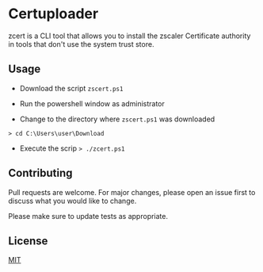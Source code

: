 # Certuploader

zcert is a CLI tool that allows you to install the zscaler Certificate authority in tools that don't use the system trust store. 



## Usage

- Download the script `zscert.ps1`

- Run the powershell window as administrator

- Change to the directory where  `zscert.ps1` was downloaded

`> cd C:\Users\user\Download`

- Execute the scrip
`> ./zcert.ps1`


## Contributing

Pull requests are welcome. For major changes, please open an issue first
to discuss what you would like to change.

Please make sure to update tests as appropriate.

## License

[MIT](https://choosealicense.com/licenses/mit/)